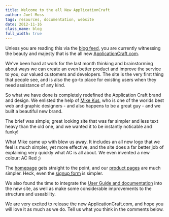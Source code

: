```yaml
---
title: Welcome to the all New ApplicationCraft
author: Joel Moss
tags: resources, documentation, website
date: 2012-11-16
class_name: blog
full_width: true
---
```


Unless you are reading this via the [blog feed](/blog/feed.xml), you are currently witnessing the beauty and majesty that is the all new [ApplicationCraft.com](/).

We've been hard at work for the last month thinking and brainstorming about ways we can create an even better product and improve the service to you; our valued customers and developers. The site is the very first thing that people see, and is also the go-to place for existing users when they need assistance of any kind.

So what we have done is completely redefined the Application Craft brand and design. We enlisted the help of [Mike Kus](http://mikekus.com/), who is one of the worlds best web and graphic designers - and also happens to be a great guy - and we built a beautiful new brand.

The brief was simple; great looking site that was far simpler and less text heavy than the old one, and we wanted it to be instantly noticable and funky!

What Mike came up with blew us away. It includes an all new logo that we feel is much simpler, yet more effective, and the site does a far better job of explaining very quickly what AC is all about. We even invented a new colour: AC Red ;)

The [homepage](/) gets straight to the point, and our [product pages](/product) are much simpler. Heck, even the [signup form](/get-started) is simpler.

We also found the time to integrate the [User Guide and documentation](/developers/documentation) into the new site, as well as make some considerable improvements to the structure and useability.

We are very excited to release the new ApplicationCraft.com, and hope you will love it as much as we do. Tell us what you think in the comments below.